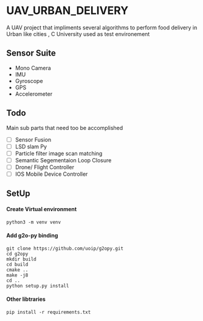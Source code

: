 # UAV_URBAN_DELIVERY
 A UAV project that impliments several algorithms to perform food delivery in Urban like cities , C University used as test environement

## Sensor Suite
- Mono Camera
- IMU
- Gyroscope
- GPS
- Accelerometer



## Todo
Main sub parts that need too be accomplished
- [ ] Sensor Fusion
- [ ] LSD slam Py
- [ ] Particle filter image scan matching
- [ ] Semantic Segementaion Loop Closure 
- [ ] Drone/ Flight Controller
- [ ] IOS Mobile Device Controller

## SetUp
#### Create Virtual environment
```
python3 -m venv venv
```

#### Add g2o-py binding
```
git clone https://github.com/uoip/g2opy.git
cd g2opy
mkdir build
cd build
cmake ..
make -j8
cd ..
python setup.py install
```

#### Other libtraries
```
pip install -r requirements.txt
```


